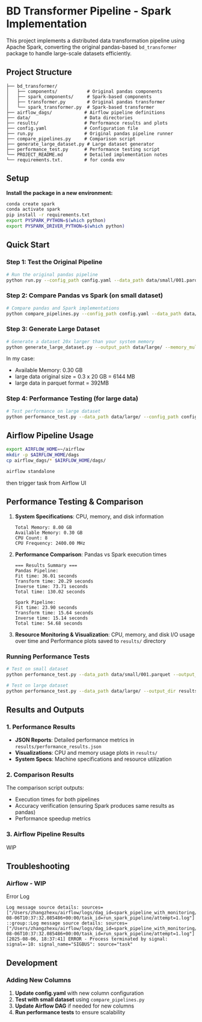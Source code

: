 # BD Transformer Pipeline - Spark Implementation

This project implements a distributed data transformation pipeline using Apache Spark, converting the original pandas-based `bd_transformer` package to handle large-scale datasets efficiently.

## Project Structure

```
├── bd_transformer/
│   ├── components/           # Original pandas components
│   ├── spark_components/     # Spark-based components
│   ├── transformer.py        # Original pandas transformer
│   └── spark_transformer.py  # Spark-based transformer
├── airflow_dags/            # Airflow pipeline definitions
├── data/                    # Data directories
├── results/                 # Performance results and plots
├── config.yaml              # Configuration file
├── run.py                   # Original pandas pipeline runner
├── compare_pipelines.py     # Comparison script
├── generate_large_dataset.py # Large dataset generator
├── performance_test.py      # Performance testing script
└── PROJECT_README.md        # Detailed implementation notes
└── requirements.txt.        # for conda env
```

## Setup

**Install the package in a new environment:**
   ```bash
   conda create spark
   conda activate spark
   pip install -r requirements.txt
   export PYSPARK_PYTHON=$(which python)
   export PYSPARK_DRIVER_PYTHON=$(which python)
   ```


## Quick Start

### Step 1: Test the Original Pipeline

```bash
# Run the original pandas pipeline
python run.py --config_path config.yaml --data_path data/small/001.parquet
```

### Step 2: Compare Pandas vs Spark (on small dataset)

```bash
# Compare pandas and Spark implementations
python compare_pipelines.py --config_path config.yaml --data_path data/small/001.parquet
```

### Step 3: Generate Large Dataset

```bash
# Generate a dataset 20x larger than your system memory
python generate_large_dataset.py --output_path data/large/ --memory_multiplier 20.0
```
In my case:
* Available Memory: 0.30 GB
* large data original size = 0.3 x 20 GB = 6144 MB
* large data in parquet format = 392MB

### Step 4: Performance Testing (for large data)

```bash
# Test performance on large dataset
python performance_test.py --data_path data/large/ --config_path config.yaml --output_dir results/
```


##  Airflow Pipeline Usage


   ```bash
   export AIRFLOW_HOME=~/airflow
mkdir -p $AIRFLOW_HOME/dags
cp airflow_dags/* $AIRFLOW_HOME/dags/

airflow standalone
   ```
then trigger task from Airflow UI




## Performance Testing & Comparison


1. **System Specifications**: CPU, memory, and disk information
   ```
   Total Memory: 8.00 GB
   Available Memory: 0.30 GB
   CPU Count: 8
   CPU Frequency: 2400.00 MHz
   ```
2. **Performance Comparison**: Pandas vs Spark execution times
   ```
   === Results Summary ===
   Pandas Pipeline:
   Fit time: 36.01 seconds
   Transform time: 20.29 seconds
   Inverse time: 73.71 seconds
   Total time: 130.02 seconds

   Spark Pipeline:
   Fit time: 23.90 seconds
   Transform time: 15.64 seconds
   Inverse time: 15.14 seconds
   Total time: 54.68 seconds
   ```
4. **Resource Monitoring & Visualization**: CPU, memory, and disk I/O usage over time and Performance plots saved to `results/` directory

### Running Performance Tests

```bash
# Test on small dataset
python performance_test.py --data_path data/small/001.parquet --output_dir results/

# Test on large dataset
python performance_test.py --data_path data/large/ --output_dir results/
```

## Results and Outputs

### 1. Performance Results

- **JSON Reports**: Detailed performance metrics in `results/performance_results.json`
- **Visualizations**: CPU and memory usage plots in `results/`
- **System Specs**: Machine specifications and resource utilization

### 2. Comparison Results

The comparison script outputs:
- Execution times for both pipelines
- Accuracy verification (ensuring Spark produces same results as pandas)
- Performance speedup metrics

### 3. Airflow Pipeline Results
WIP


## Troubleshooting
### Airflow - WIP
Error Log
   ```
   Log message source details: sources=["/Users/zhangzhexu/airflow/logs/dag_id=spark_pipeline_with_monitoring/run_id=manual__2025-08-06T10:37:32.085486+00:00/task_id=run_spark_pipeline/attempt=1.log"]
::group::Log message source details: sources=["/Users/zhangzhexu/airflow/logs/dag_id=spark_pipeline_with_monitoring/run_id=manual__2025-08-06T10:37:32.085486+00:00/task_id=run_spark_pipeline/attempt=1.log"]
[2025-08-06, 18:37:41] ERROR - Process terminated by signal: signal=-10: signal_name="SIGBUS": source="task"
   ```



## Development

### Adding New Columns

1. **Update config.yaml** with new column configuration
2. **Test with small dataset** using `compare_pipelines.py`
3. **Update Airflow DAG** if needed for new columns
4. **Run performance tests** to ensure scalability



